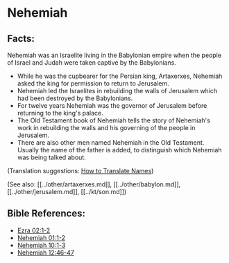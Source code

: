 # Nehemiah #

## Facts: ##

Nehemiah was an Israelite living in the Babylonian empire when the people of Israel and Judah were taken captive by the Babylonians.

* While he was the cupbearer for the Persian king, Artaxerxes, Nehemiah asked the king for permission to return to Jerusalem.
* Nehemiah led the Israelites in rebuilding the walls of Jerusalem which had been destroyed by the Babylonians.
* For twelve years Nehemiah was the governor of Jerusalem before returning to the king's palace.
* The Old Testament book of Nehemiah tells the story of Nehemiah's work in rebuilding the walls and his governing of the people in Jerusalem.
* There are also other men named Nehemiah in the Old Testament. Usually the name of the father is added, to distinguish which Nehemiah was being talked about.

(Translation suggestions: [How to Translate Names](en/ta-vol1/translate/man/translate-names))

(See also: [[../other/artaxerxes.md]], [[../other/babylon.md]], [[../other/jerusalem.md]], [[../kt/son.md]])

## Bible References: ##

* [Ezra 02:1-2](en/tn/ezr/help/02/01)
* [Nehemiah 01:1-2](en/tn/neh/help/01/01)
* [Nehemiah 10:1-3](en/tn/neh/help/10/01)
* [Nehemiah 12:46-47](en/tn/neh/help/12/46)